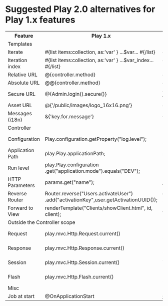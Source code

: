 # Suggested Play 2.0 alternatives for Play 1.x features

<table>
<tr>
  <th>Feature</th>
  <th>Play 1.x</th>
  <th>Play 2.0</th>
</tr>
<tr>
  <td colspan="3">Templates</td>
</tr>
<tr>
  <td>Iterate</td>
  <td>#{list items:collection, as:'var' } ...$var...    #{/list}</td>
  <td>@for(var &lt;- collection) { ... @var ... }</td>
</tr>
<tr>
  <td>Iteration index</td>
  <td>#{list items:collection, as:'var' } ...$var_index...    #{/list}</td>
  <td>@for((var,index) &lt;- collection.zipWithIndex) { ...@index @var ... }</td>
</tr>
<tr>
  <td>Relative URL</td>
  <td>@{controller.method}</td>
  <td>@routes.Controller.method()</td>
</tr>
<tr>
  <td>Absolute URL</td>
  <td>@@{controller.method}</td>
  <td> @routes.Controller.method().absoluteURL()</td>
</tr>
<tr>
  <td>Secure URL</td>
  <td>@{Admin.login().secure()}</td>
  <td>@routes.Admin.login() .absoluteURL(secure = true)</td>
</tr>
<tr>
  <td>Asset URL</td>
  <td>@{'/public/images/logo_16x16.png'}</td>
  <td>@routes.Assets.at("images/logo_16x16.png")</td>
</tr>
<tr>
  <td>Messages (i18n)</td>
  <td>&{'key.for.message'}</td>
  <td>@Messages("key.for.message")</td>
</tr>
<tr>
  <td colspan="3">Controller</td>
</tr>
<tr>
  <td>Configuration</td>
  <td>Play.configuration.getProperty("log.level");</td>
  <td>Play.application().configuration() .getString("log.level");</td>
</tr>
<tr>
  <td>Application Path</td>
  <td>play.Play.applicationPath;</td>
  <td>play.Play.application().path();</td>
</tr>
<tr>
  <td>Run level</td>
  <td>play.Play.configuration .get("application.mode").equals("DEV");</td>
  <td>Play.application().isDev()</td>
</tr>
<tr>
  <td>HTTP Parameters</td>
  <td>params.get("name");</td>
  <td>DynamicForm form = form().bindFromRequest();
  form.get("name");</td>
</tr>
<tr>
  <td>Reverse Router</td>
  <td>Router.reverse("Users.activateUser") .add("activationKey",user.getActivationUUID());</td>
  <td>controllers.routes.Users .activateUser(user.getActivationUUID());</td>
</tr>
<tr>
  <td>Forward to View</td>
  <td>renderTemplate("Clients/showClient.html", id, client);</td>
  <td>ok(view.html.Clients .showClient( id, client ));</td>
</tr>
<tr>
  <td colspan="3">Outside the Controller scope</td>
</tr>
<tr>
  <td>Request</td>
  <td>play.mvc.Http.Request.current()</td>
  <td>Request request = play.mvc.Http.Context .current().request()</td>
</tr>
<tr>
  <td>Response</td>
  <td>play.mvc.Http.Response.current()</td>
  <td>Response response = play.mvc.Http.Context .current().response()</td>
</tr>
<tr>
  <td>Session</td>
  <td>play.mvc.Http.Session.current()</td>
  <td>Session session = play.mvc.Http.Context .current().session()</td>
</tr>
<tr>
  <td>Flash</td>
  <td>play.mvc.Http.Flash.current()</td>
  <td>Flash flash = play.mvc.Http.Context .current().flash()</td>
</tr>
<tr>
<td colspan="3">Misc</td>
<tr>
  <td>Job at start</td>
  <td>@OnApplicationStart</td>
  <td><a href="http://www.playframework.org/documentation/2.0/JavaGlobal">Global.onStart</td>
</tr>
</tr>
</table>